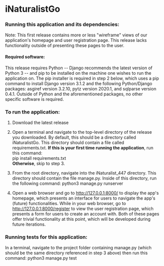 # iNaturalistGo

### Running this application and its dependencies:
Note: This first release contains more or less "wireframe" views of our application's homepage and user registration page. This release lacks functionality outside of presenting these pages to the user.

#### Required software:
This release requires Python -- Django recommends the latest version of Python 3 -- and pip to be installed on the machine one wishes to run the application on. The pip installer is required in step 2 below, which uses a pip command to install Django version 3.1.2 and the following Python/Django packages: asgiref version 3.2.10, pytz version 2020.1, and sqlparse version 0.4.1. Outside of Python and the aforementioned packages, no other specific software is required.

### To run the application:
1) Download the latest release

2) Open a terminal and navigate to the top-level directory of the release you downloaded. By default, this should be a directory called iNaturalistGo. This directory should contain a file called requirements.txt. **If this is your first time running the application**, run this command: <br />
pip install requirements.txt <br />
**Otherwise**, skip to step 3.

3) From the root directory, navigate into the iNaturalist_447 directory. This directory should contain the file manage.py. Inside of this directory, run the following command:
python3 manage.py runserver

4) Open a web browser and go to http://127.0.0.1:8000/ to display the app's homepage, which presents an interface for users to navigate the app's (future) functionalities. While in your web browser, go to http://127.0.0.1:8000/register to view the user registration page, which presents a form for users to create an account with. Both of these pages offer trivial functionality at this point, which will be developed during future iterations.


### Running tests for this application:
In a terminal, navigate to the project folder containing manage.py (which should be the same directory referenced in step 3 above) then run this command: 
python3 manage.py test

